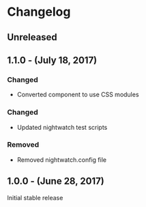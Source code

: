 Changelog
=========

Unreleased
----------

1.1.0 - (July 18, 2017)
------------------
### Changed
* Converted component to use CSS modules

### Changed
* Updated nightwatch test scripts

### Removed
* Removed nightwatch.config file

1.0.0 - (June 28, 2017)
------------------
Initial stable release

